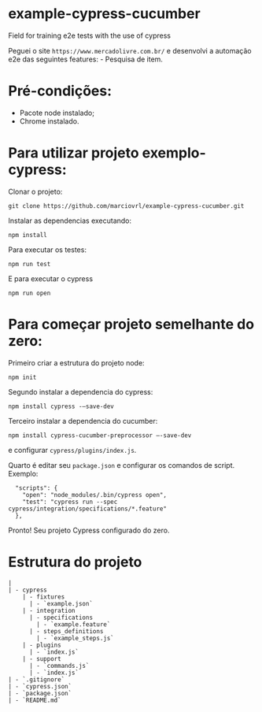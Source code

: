 # example-cypress-cucumber

Field for training e2e tests with the use of cypress

Peguei o site `https://www.mercadolivre.com.br/` e desenvolvi a automação e2e das seguintes features: - Pesquisa de item.

# Pré-condições:

- Pacote node instalado;
- Chrome instalado.

# Para utilizar projeto exemplo-cypress:

Clonar o projeto:

```
git clone https://github.com/marciovrl/example-cypress-cucumber.git
```

Instalar as dependencias executando:

```
npm install
```

Para executar os testes:

```
npm run test
```

E para executar o cypress

```
npm run open
```

# Para começar projeto semelhante do zero:

Primeiro criar a estrutura do projeto node:

```
npm init
```

Segundo instalar a dependencia do cypress:

```
npm install cypress -–save-dev
```

Terceiro instalar a dependencia do cucumber:

```
npm install cypress-cucumber-preprocessor –-save-dev
```

e configurar `cypress/plugins/index.js`.

Quarto é editar seu `package.json` e configurar os comandos de script. Exemplo:

```
  "scripts": {
    "open": "node_modules/.bin/cypress open",
    "test": "cypress run --spec cypress/integration/specifications/*.feature"
  },
```

Pronto! Seu projeto Cypress configurado do zero.

# Estrutura do projeto

```
|
| - cypress
    | - fixtures
      | - `example.json`
    | - integration
      | - specifications
        | - `example.feature`
      | - steps_definitions
        | - `example_steps.js`
    | - plugins
      | - `index.js`
    | - support
      | - `commands.js`
      | - `index.js`
| - `.gitignore`
| - `cypress.json`
| - `package.json`
| - `README.md`
```
